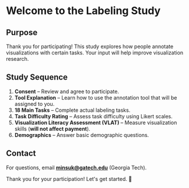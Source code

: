 # Welcome to the Labeling Study

## Purpose  
Thank you for participating! This study explores how people annotate visualizations with certain tasks. Your input will help improve visualization research.  

## Study Sequence  

1. **Consent** – Review and agree to participate.  
2. **Tool Explanation** – Learn how to use the annotation tool that will be assigned to you.  
3. **18 Main Tasks** – Complete actual labeling tasks.  
4. **Task Difficulty Rating** – Assess task difficulty using Likert scales.  
5. **Visualization Literacy Assessment (VLAT)** – Measure visualization skills (**will not affect payment**).  
6. **Demographics** – Answer basic demographic questions.  

## Contact  
For questions, email **minsuk@gatech.edu** (Georgia Tech).  

Thank you for your participation! Let's get started. 🚀  
